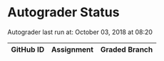 # Autograder Status
Autograder last run at: October 03, 2018 at 08:20

| GitHub ID | Assignment | Graded Branch |
|-----------|------------|---------------|
